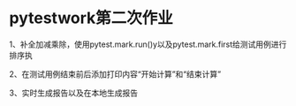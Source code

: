 # pytestwork第二次作业
   1、补全加减乘除，使用pytest.mark.run()y以及pytest.mark.first给测试用例进行排序执

   2、在测试用例结束前后添加打印内容“开始计算”和“结束计算”

   3、实时生成报告以及在本地生成报告